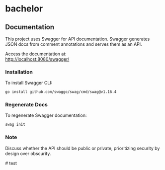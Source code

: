 # bachelor

## Documentation
This project uses Swagger for API documentation. Swagger generates JSON docs from comment annotations and serves them as an API.

Access the documentation at:  
[http://localhost:8080/swagger/](http://localhost:8080/swagger/)

### Installation
To install Swagger CLI:
```bash
go install github.com/swaggo/swag/cmd/swag@v1.16.4
```

### Regenerate Docs
To regenerate Swagger documentation:
```bash
swag init
```

### Note
Discuss whether the API should be public or private, prioritizing security by design over obscurity.

#   t e s t  
 